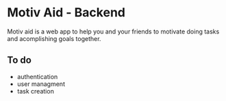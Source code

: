 # Motiv Aid - Backend
Motiv aid is a web app to help you and your friends to motivate doing tasks and acomplishing goals together.

## To do 

- authentication
- user managment
- task creation
